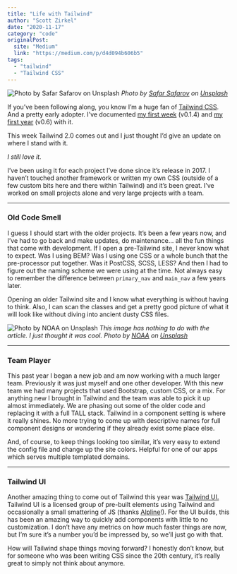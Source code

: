 ```yaml
---
title: "Life with Tailwind"
author: "Scott Zirkel"
date: "2020-11-17"
category: "code"
originalPost:
  site: "Medium"
  link: "https://medium.com/p/d4d094b606b5"
tags:
  - "tailwind"
  - "Tailwind CSS"
---
```

![Photo by Safar Safarov on Unsplash](/articles/computer.webp)
*Photo by [Safar Safarov](https://unsplash.com/@codestorm?utm_source=unsplash&utm_medium=referral&utm_content=creditCopyText) on [Unsplash](https://unsplash.com/s/photos/coding?utm_source=unsplash&utm_medium=referral&utm_content=creditCopyText)*

If you’ve been following along, you know I’m a huge fan of [Tailwind CSS](https://tailwindcss.com/). And a pretty early adopter. I’ve documented [my first week](https://codeburst.io/a-week-with-tailwind-b5a5970b4093) (v0.1.4) and [my first year](https://medium.com/alara-creative/a-year-with-tailwind-92f420b2f8b9) (v0.6) with it.

This week Tailwind 2.0 comes out and I just thought I’d give an update on where I stand with it.

_I still love it._

I’ve been using it for each project I’ve done since it’s release in 2017. I haven’t touched another framework or written my own CSS (outside of a few custom bits here and there within Tailwind) and it’s been great. I’ve worked on small projects alone and very large projects with a team.

---

### Old Code Smell

I guess I should start with the older projects. It’s been a few years now, and I’ve had to go back and make updates, do maintenance… all the fun things that come with development. If I open a pre-Tailwind site, I never know what to expect. Was I using BEM? Was I using one CSS or a whole bunch that the pre-processor put together. Was it PostCSS, SCSS, LESS? And then I had to figure out the naming scheme we were using at the time. Not always easy to remember the difference between `primary_nav` and `main_nav` a few years later.

Opening an older Tailwind site and I know what everything is without having to think. Also, I can scan the classes and get a pretty good picture of what it will look like without diving into ancient dusty CSS files.

![Photo by NOAA on Unsplash](https://miro.medium.com/max/1400/1*kLtmxyw8BBaUw_c0qCeAxQ.webp)
*This image has nothing to do with the article. I just thought it was cool. Photo by [NOAA](https://unsplash.com/@noaa?utm_source=unsplash&utm_medium=referral&utm_content=creditCopyText) on [Unsplash](https://unsplash.com/?utm_source=unsplash&utm_medium=referral&utm_content=creditCopyText)*

---

### Team Player

This past year I began a new job and am now working with a much larger team. Previously it was just myself and one other developer. With this new team we had many projects that used Bootstrap, custom CSS, or a mix. For anything new I brought in Tailwind and the team was able to pick it up almost immediately. We are phasing out some of the older code and replacing it with a full TALL stack. Tailwind in a component setting is where it really shines. No more trying to come up with descriptive names for full component designs or wondering if they already exist some place else.

And, of course, to keep things looking too similar, it’s very easy to extend the config file and change up the site colors. Helpful for one of our apps which serves multiple templated domains.

---

### Tailwind UI

Another amazing thing to come out of Tailwind this year was [Tailwind UI.](https://tailwindui.com) Tailwind UI is a licensed group of pre-built elements using Tailwind and occasionally a small smattering of JS (thanks [Alpline](https://github.com/alpinejs/alpine)!). For the UI builds, this has been an amazing way to quickly add components with little to no customization. I don’t have any metrics on how much faster things are now, but I’m sure it’s a number you’d be impressed by, so we’ll just go with that.

How will Tailwind shape things moving forward? I honestly don’t know, but for someone who was been writing CSS since the 20th century, it’s really great to simply not think about anymore.
